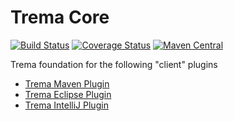 Trema Core
==========

[![Build Status](https://travis-ci.org/netceteragroup/trema-core.svg?branch=master)](https://travis-ci.org/netceteragroup/trema-core)
[![Coverage Status](https://coveralls.io/repos/netceteragroup/trema-core/badge.png)](https://coveralls.io/r/netceteragroup/trema-core)
[![Maven Central](https://maven-badges.herokuapp.com/maven-central/com.netcetera.trema/trema-core/badge.svg)](https://maven-badges.herokuapp.com/maven-central/com.netcetera.trema/trema-core/)

Trema foundation for the following "client" plugins
- [Trema Maven Plugin](https://github.com/netceteragroup/trema-maven-plugin)
- [Trema Eclipse Plugin](https://github.com/netceteragroup/trema-eclipse)
- [Trema IntelliJ Plugin](https://github.com/netceteragroup/trema-intellij)

